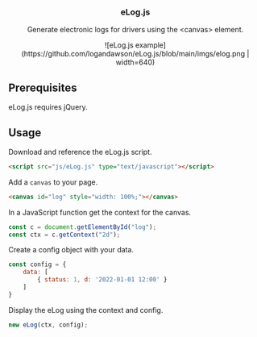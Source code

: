 <a name="readme-top"></a>

<h3 align="center">eLog.js</h3>

<p align="center">
    Generate electronic logs for drivers using the &lt;canvas> element.
</p>

<p align="center">
    ![eLog.js example](https://github.com/logandawson/eLog.js/blob/main/imgs/elog.png | width=640)
</p>

## Prerequisites

eLog.js requires jQuery.

## Usage

Download and reference the eLog.js script.
```html
<script src="js/eLog.js" type="text/javascript"></script>
```

Add a `canvas` to your page.
```html
<canvas id="log" style="width: 100%;"></canvas>
```

In a JavaScript function get the context for the canvas.
```js
const c = document.getElementById("log");
const ctx = c.getContext("2d");
```

Create a config object with your data.
```js
const config = {
    data: [
        { status: 1, d: '2022-01-01 12:00' }
    ]
}
```

Display the eLog using the context and config.
```js
new eLog(ctx, config);
```
